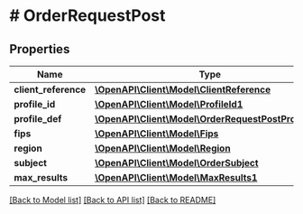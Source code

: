 # # OrderRequestPost

## Properties

Name | Type | Description | Notes
------------ | ------------- | ------------- | -------------
**client_reference** | [**\OpenAPI\Client\Model\ClientReference**](ClientReference.md) |  | [optional]
**profile_id** | [**\OpenAPI\Client\Model\ProfileId1**](ProfileId1.md) |  | [optional]
**profile_def** | [**\OpenAPI\Client\Model\OrderRequestPostProfileDef**](OrderRequestPostProfileDef.md) |  | [optional]
**fips** | [**\OpenAPI\Client\Model\Fips**](Fips.md) |  | [optional]
**region** | [**\OpenAPI\Client\Model\Region**](Region.md) |  | [optional]
**subject** | [**\OpenAPI\Client\Model\OrderSubject**](OrderSubject.md) |  |
**max_results** | [**\OpenAPI\Client\Model\MaxResults1**](MaxResults1.md) |  | [optional]

[[Back to Model list]](../../README.md#models) [[Back to API list]](../../README.md#endpoints) [[Back to README]](../../README.md)
